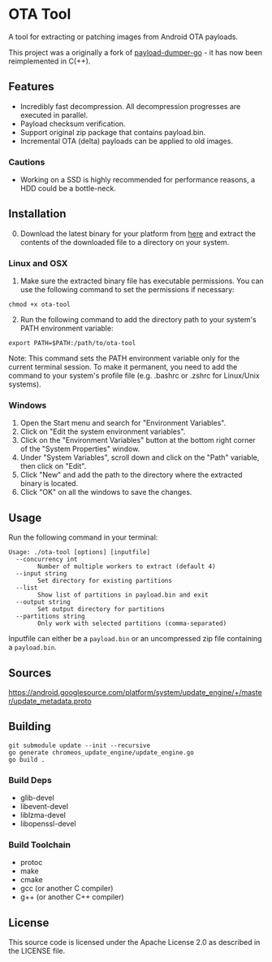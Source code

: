 # OTA Tool

A tool for extracting or patching images from Android OTA payloads.

This project was a originally a fork of [payload-dumper-go](https://github.com/ssut/payload-dumper-go) -
it has now been reimplemented in C(++).

## Features

- Incredibly fast decompression. All decompression progresses are executed in parallel.
- Payload checksum verification.
- Support original zip package that contains payload.bin.
- Incremental OTA (delta) payloads can be applied to old images.

### Cautions

- Working on a SSD is highly recommended for performance reasons, a HDD could be a bottle-neck.

## Installation

0. Download the latest binary for your platform from [here][download-page] and extract the contents of the downloaded file to a directory on your system.

[download-page]: https://github.com/EmilyShepherd/ota-tool/releases

### Linux and OSX

1. Make sure the extracted binary file has executable permissions. You can use the following command to set the permissions if necessary:
```
chmod +x ota-tool
```
2. Run the following command to add the directory path to your system's PATH environment variable:
```
export PATH=$PATH:/path/to/ota-tool
```
Note: This command sets the PATH environment variable only for the current terminal session. To make it permanent, you need to add the command to your system's profile file (e.g. .bashrc or .zshrc for Linux/Unix systems).

### Windows

1. Open the Start menu and search for "Environment Variables".
2. Click on "Edit the system environment variables".
3. Click on the "Environment Variables" button at the bottom right corner of the "System Properties" window.
4. Under "System Variables", scroll down and click on the "Path" variable, then click on "Edit".
5. Click "New" and add the path to the directory where the extracted binary is located.
6. Click "OK" on all the windows to save the changes.

## Usage

Run the following command in your terminal:
```
Usage: ./ota-tool [options] [inputfile]
  --concurrency int
        Number of multiple workers to extract (default 4)
  --input string
        Set directory for existing partitions
  --list
        Show list of partitions in payload.bin and exit
  --output string
        Set output directory for partitions
  --partitions string
        Only work with selected partitions (comma-separated)
```

Inputfile can either be a `payload.bin` or an uncompressed zip file containing a `payload.bin`.

## Sources

https://android.googlesource.com/platform/system/update_engine/+/master/update_metadata.proto

## Building

```
git submodule update --init --recursive
go generate chromeos_update_engine/update_engine.go 
go build .
```

### Build Deps

- glib-devel
- libevent-devel
- liblzma-devel
- libopenssl-devel

### Build Toolchain

- protoc
- make
- cmake
- gcc (or another C compiler)
- g++ (or another C++ compiler)

## License

This source code is licensed under the Apache License 2.0 as described in the LICENSE file.
